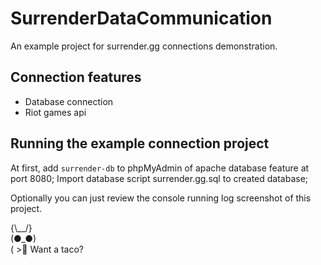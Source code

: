 # SurrenderDataCommunication
An example project for surrender.gg connections demonstration.

## Connection features
- Database connection
- Riot games api
## Running the example connection project 
At first, add ```surrender-db``` to phpMyAdmin of apache database feature at port 8080;
Import database script surrender.gg.sql to created database;

Optionally you can just review the console running log screenshot of this project.

 {\\__/}<br />
(●_●)<br />
( >🌮 Want a taco?<br />
